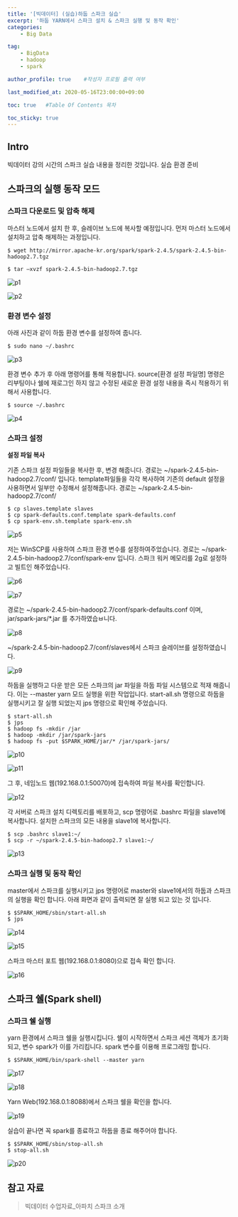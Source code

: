 ```yaml
---
title: '[빅데이터] (실습)하둡 스파크 실습' 
excerpt: '하둡 YARN에서 스파크 설치 & 스파크 실행 및 동작 확인'
categories:
    - Big Data

tag:
    - BigData
    - hadoop
    - spark

author_profile: true    #작성자 프로필 출력 여부

last_modified_at: 2020-05-16T23:00:00+09:00

toc: true   #Table Of Contents 목차 

toc_sticky: true
---
```


## Intro
빅데이터 강의 시간의 스파크 실습 내용을 정리한 것입니다.
실습 환경 준비

## 스파크의 실행 동작 모드
### 스파크 다운로드 및 압축 해제

마스터 노드에서 설치 한 후, 슬레이브 노드에 복사할 예정입니다. 
먼저 마스터 노드에서 설치하고 압축 해제하는 과정입니다. 

```Linux
$ wget http://mirror.apache-kr.org/spark/spark-2.4.5/spark-2.4.5-bin-hadoop2.7.tgz

$ tar –xvzf spark-2.4.5-bin-hadoop2.7.tgz
```

![p1](https://user-images.githubusercontent.com/47733530/82431217-5bf35880-9ac9-11ea-925c-9506b16a6b4d.png)

![p2](https://user-images.githubusercontent.com/47733530/82431226-5d248580-9ac9-11ea-852a-9c473bfc34e8.png)

### 환경 변수 설정
아래 사진과 같이 하둡 환경 변수를 설정하여 줍니다.

```Linux
$ sudo nano ~/.bashrc
```

![p3](https://user-images.githubusercontent.com/47733530/82431274-6b72a180-9ac9-11ea-96dd-b4c33631be64.png)

환경 변수 추가 후 아래 명령어를 통해 적용합니다. source[환경 설정 파일명] 명령은 리부팅이나 쉘에 재로그인 하지 않고 수정된 새로운 환경 설정 내용을 즉시 적용하기 위해서 사용합니다. 

```Linux
$ source ~/.bashrc
```

![p4](https://user-images.githubusercontent.com/47733530/82431282-6c0b3800-9ac9-11ea-8b8a-21db3b4b7eb5.png)

### 스파크 설정

__설정 파일 복사__

기존 스파크 설정 파일들을 복사한 후, 변경 해줍니다. 경로는 ~/spark-2.4.5-bin-hadoop2.7/conf/ 입니다. template파일들을 각각 복사하여 기존의 default 설정을 사용하면서 일부만 수정해서 설정해줍니다. 경로는 ~/spark-2.4.5-bin-hadoop2.7/conf/


```Linux
$ cp slaves.template slaves
$ cp spark-defaults.conf.template spark-defaults.conf
$ cp spark-env.sh.template spark-env.sh
```

![p5](https://user-images.githubusercontent.com/47733530/82431378-88a77000-9ac9-11ea-859a-0508f60ac828.png)

저는 WinSCP를 사용하여 스파크 환경 변수를 설정하여주었습니다. 경로는 ~/spark-2.4.5-bin-hadoop2.7/conf/spark-env 입니다. 스파크 워커 메모리를 2g로 설정하고 빌트인 해주었습니다.

![p6](https://user-images.githubusercontent.com/47733530/82431389-8a713380-9ac9-11ea-98c8-270be085e517.png)

![p7](https://user-images.githubusercontent.com/47733530/82431393-8a713380-9ac9-11ea-8c28-0c981e0868f5.png)

경로는 ~/spark-2.4.5-bin-hadoop2.7/conf/spark-defaults.conf 이며, jar/spark-jars/*.jar 를 추가하였습ㅂ니다. 

![p8](https://user-images.githubusercontent.com/47733530/82431395-8b09ca00-9ac9-11ea-8597-83ab544f7085.png)

~/spark-2.4.5-bin-hadoop2.7/conf/slaves에서 스파크 슬레이브를 설정하였습니다.

![p9](https://user-images.githubusercontent.com/47733530/82431396-8b09ca00-9ac9-11ea-97be-0f6823cdfcee.png)

하둡을 실행하고 다운 받은 모든 스파크의 jar 파일을 하둡 파일 시스템으로 적재 해줍니다. 이는 --master yarn 모드 실행을 위한 작업입니다. start-all.sh 명령으로 하둡을 실행시키고 잘 실행 되었는지 jps 명령으로 확인해 주었습니다.

```
$ start-all.sh
$ jps
$ hadoop fs -mkdir /jar
$ hadoop -mkdir /jar/spark-jars
$ hadoop fs -put $SPARK_HOME/jar/* /jar/spark-jars/
```

![p10](https://user-images.githubusercontent.com/47733530/82431398-8ba26080-9ac9-11ea-9bdb-425a8dc0bd5b.png)

![p11](https://user-images.githubusercontent.com/47733530/82431399-8ba26080-9ac9-11ea-986d-1b72b2d5297b.png)

그 후, 네임노드 웹(192.168.0.1:50070)에 접속하여 파일 복사를 확인합니다.

![p12](https://user-images.githubusercontent.com/47733530/82431400-8c3af700-9ac9-11ea-8885-3402e4c9a2b9.png)

각 서버로 스파크 설치 디렉토리를 배포하고, scp 명령어로 .bashrc 파일을 slave1에 복사합니다. 설치한 스파크의 모든 내용을 slave1에 복사합니다.

```
$ scp .bashrc slave1:~/
$ scp -r ~/spark-2.4.5-bin-hadoop2.7 slave1:~/
```

![p13](https://user-images.githubusercontent.com/47733530/82431495-ad034c80-9ac9-11ea-87d5-925e8ef520bf.png)

### 스파크 실행 및 동작 확인

master에서 스파크를 실행시키고 jps 명령어로 master와 slave1에서의 하둡과 스파크의 실행을 확인 합니다. 아래 화면과 같이 출력되면 잘 실행 되고 있는 것 입니다.

```
$ $SPARK_HOME/sbin/start-all.sh
$ jps
```

![p14](https://user-images.githubusercontent.com/47733530/82431504-b096d380-9ac9-11ea-8cfb-e3080e01a77e.png)

![p15](https://user-images.githubusercontent.com/47733530/82431508-b12f6a00-9ac9-11ea-9370-cac4f88a1638.png)

스파크 마스터 포트 웹(192.168.0.1:8080)으로 접속 확인 합니다.

![p16](https://user-images.githubusercontent.com/47733530/82431593-cc9a7500-9ac9-11ea-81d1-ef354b8e247c.png)

## 스파크 쉘(Spark shell)

### 스파크 쉘 실행

yarn 환경에서 스파크 쉘을 실행시킵니다. 쉘이 시작하면서 스파크 세션 객체가 초기화 되고, 변수 spark가 이를 가리킴니다. spark 변수를 이용해 프로그래밍 합니다.

```
$ $SPARK_HOME/bin/spark-shell --master yarn
```

![p17](https://user-images.githubusercontent.com/47733530/82431648-dfad4500-9ac9-11ea-8d40-33d8bf72f6b4.png)

![p18](https://user-images.githubusercontent.com/47733530/82431652-e0de7200-9ac9-11ea-9015-9acb2755302b.png)

Yarn Web(192.168.0.1:8088)에서 스파크 쉘을 확인을 합니다.

![p19](https://user-images.githubusercontent.com/47733530/82431655-e1770880-9ac9-11ea-9bb3-9fdf4d985b43.png)

실습이 끝나면 꼭 spark를 종료하고 하둡을 종료 해주어야 합니다.

```
$ $SPARK_HOME/sbin/stop-all.sh
$ stop-all.sh
```

![p20](https://user-images.githubusercontent.com/47733530/82431656-e20f9f00-9ac9-11ea-96a7-ba6f0d0b6e87.png)


## 참고 자료
> 빅데이터 수업자료_아파치 스파크 소개